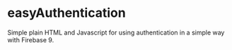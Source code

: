 # easyAuthentication
Simple plain HTML and Javascript for using authentication in a simple way with Firebase 9.
